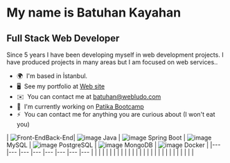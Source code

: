 [](https://user-images.githubusercontent.com/18350557/176309783-0785949b-9127-417c-8b55-ab5a4333674e.gif)My name is Batuhan Kayahan
=======================================================================================================================================

Full Stack Web Developer
------------------------

Since 5 years I have been developing myself in web development projects. I have produced projects in many areas but I am focused on web services..

* 🌍  I'm based in İstanbul.
* 🖥️  See my portfolio at [Web site](http://webludo.com)
* ✉️  You can contact me at [batuhan@webludo.com](mailto:batuhan@webludo.com)
* 🚀  I'm currently working on [Patika Bootcamp](http://patika.dev)
* ⚡  You can contact me for anything you are curious about (I  won't eat you)

|  ![Front-End](https://github.com/batuhanlog/batuhanlog/assets/82649079/fd6564db-d140-440f-b571-67073d2c717a)Back-End|   ![image](https://github.com/batuhanlog/batuhanlog/assets/82649079/4210bc0f-59fc-47f8-ab87-369f109c469b) Java |   ![image](https://github.com/batuhanlog/batuhanlog/assets/82649079/c2510d98-868a-415b-83ab-9f155179cac2) Spring Boot | ![image](https://github.com/batuhanlog/batuhanlog/assets/82649079/d3036145-421c-430e-b496-beaec3b80f4c) MySQL 	|  ![image](https://github.com/batuhanlog/batuhanlog/assets/82649079/6cd23813-fd4e-4e4a-a502-d5777892034d) PostgreSQL 	| ![image](https://github.com/batuhanlog/batuhanlog/assets/82649079/9df74ee1-4b51-4f74-b5c0-7b9f1dd6eece) MongoDB	|  ![image](https://github.com/batuhanlog/batuhanlog/assets/82649079/e4d2b09d-a090-4461-9790-99d3b0a8a589) Docker	| 
|---	|---	|---	|---	|---	|---	|---	|---	|
|   	|   	|   	|   	|   	|   	|   	|   	|
|   	|   	|   	|   	|   	|   	|   	|   	|
|   	|   	|   	|   	|   	|   	|   	|   	|

